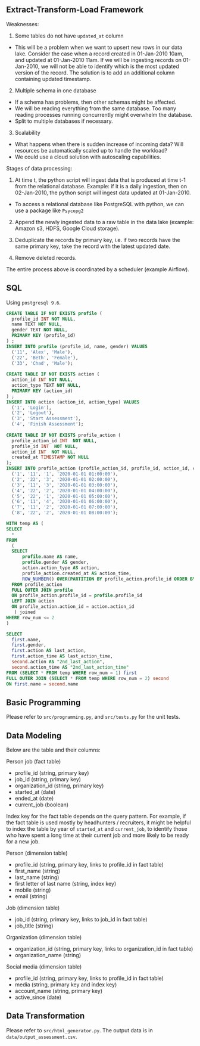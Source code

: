 ## Extract-Transform-Load Framework
Weaknesses:

1. Some tables do not have `updated_at` column
- This will be a problem when we want to upsert new rows in our data lake. Consider the case when a record  created in 01-Jan-2010 10am, and updated at 01-Jan-2010 11am. If we will be ingesting records on 01-Jan-2010, we will not be able to identify which is the most updated version of the record. The solution is to add an additional column containing updated timestamp. 

2. Multiple schema in one database
- If a schema has problems, then other schemas might be affected.
- We will be reading everything from the same database. Too many reading processes running concurrently might overwhelm the database.
- Split to multiple databases if necessary.


3. Scalability 
- What happens when there is sudden increase of incoming data? Will resources be automatically scaled up to handle the workload?
- We could use a cloud solution with autoscaling capabilities. 

Stages of data processing:
1. At time t, the python script will ingest data that is produced at time t-1 from the relational database. Example: if it is a daily ingestion, then on 02-Jan-2010, the python script will ingest data updated at 01-Jan-2010.
- To access a relational database like PostgreSQL with python, we can use a package like `Psycopg2`

2. Append the newly ingested data to a raw table in the data lake (example: Amazon s3, HDFS, Google Cloud storage). 

3. Deduplicate the records by primary key, i.e. if two records have the same primary key, take the record with the latest updated date.

4. Remove deleted records.

The entire process above is coordinated by a scheduler (example Airflow). 

## SQL
Using `postgresql 9.6`.

```sql
CREATE TABLE IF NOT EXISTS profile (
  profile_id INT NOT NULL,
  name TEXT NOT NULL,
  gender TEXT NOT NULL,
  PRIMARY KEY (profile_id)
) ;
INSERT INTO profile (profile_id, name, gender) VALUES
  ('11', 'Alex', 'Male'),
  ('22', 'Beth', 'Female'),
  ('33', 'Chad', 'Male');
  
CREATE TABLE IF NOT EXISTS action (
  action_id INT NOT NULL,
  action_type TEXT NOT NULL,
  PRIMARY KEY (action_id)
) ;
INSERT INTO action (action_id, action_type) VALUES
  ('1', 'Login'),
  ('2', 'Logout'),
  ('3', 'Start Assessment'),
  ('4', 'Finish Assessment');
  
CREATE TABLE IF NOT EXISTS profile_action (
  profile_action_id INT  NOT NULL,
  profile_id INT  NOT NULL,
  action_id INT  NOT NULL,
  created_at TIMESTAMP NOT NULL
);
INSERT INTO profile_action (profile_action_id, profile_id, action_id, created_at) VALUES
  ('1', '11', '1', '2020-01-01 01:00:00'),
  ('2', '22', '3', '2020-01-01 02:00:00'),
  ('3', '11', '3', '2020-01-01 03:00:00'),
  ('4', '22', '2', '2020-01-01 04:00:00'),
  ('5', '22', '1', '2020-01-01 05:00:00'),
  ('6', '11', '4', '2020-01-01 06:00:00'),
  ('7', '11', '2', '2020-01-01 07:00:00'),
  ('8', '22', '2', '2020-01-01 08:00:00');

WITH temp AS (
SELECT
  *
FROM 
  (
  SELECT
      profile.name AS name,
      profile.gender AS gender,
      action.action_type AS action,
      profile_action.created_at AS action_time,
      ROW_NUMBER() OVER(PARTITION BY profile_action.profile_id ORDER BY profile_action.created_at DESC) AS row_num
  FROM profile_action 
  FULL OUTER JOIN profile 
  ON profile_action.profile_id = profile.profile_id
  LEFT JOIN action 
  ON profile_action.action_id = action.action_id
   ) joined
WHERE row_num <= 2
)

SELECT 
  first.name,
  first.gender,
  first.action AS last_action,
  first.action_time AS last_action_time,
  second.action AS "2nd_last_action",
  second.action_time AS "2nd_last_action_time"
FROM (SELECT * FROM temp WHERE row_num = 1) first
FULL OUTER JOIN (SELECT * FROM temp WHERE row_num = 2) second
ON first.name = second.name
```
## Basic Programming 

Please refer to `src/programming.py`, and `src/tests.py` for the unit tests.

## Data Modeling 
Below are the table and their columns:

Person job (fact table)
- profile_id (string, primary key)
- job_id (string, primary key)
- organization_id (string, primary key)
- started_at (date)
- ended_at (date)
- current_job (boolean)

Index key for the fact table depends on the query pattern. For example, if the fact table is used mostly by headhunters / recruiters, it might be helpful to index the table by year of `started_at` and `current_job`, to identify those who have spent a long time at their current job and more likely to be ready for a new job. 

Person (dimension table) 
- profile_id (string, primary key, links to profile_id in fact table)
- first_name (string)
- last_name (string)
- first letter of last name (string, index key)
- mobile (string)
- email (string)

Job (dimension table)
- job_id (string, primary key, links to job_id in fact table)
- job_title (string)

Organization (dimension table)
- organization_id (string, primary key, links to organization_id in fact table)
- organization_name (string)

Social media (dimension table)
- profile_id (string, primary key, links to profile_id in fact table)
- media (string, primary key and index key)
- account_name (string, primary key)
- active_since (date)

## Data Transformation
Please refer to `src/html_generator.py`. The output data is in `data/output_assessment.csv`. 

